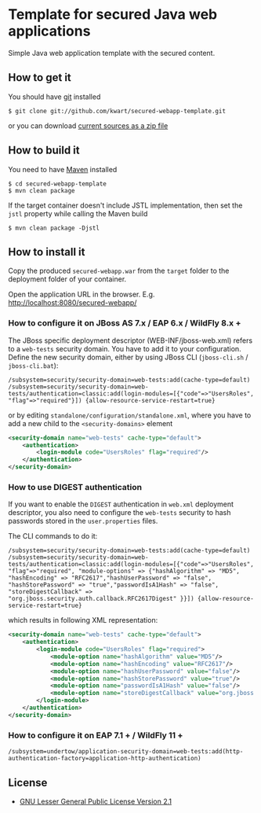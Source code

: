 # Template for secured Java web applications

Simple Java web application template with the secured content.

## How to get it

You should have [git](http://git-scm.com/) installed

	$ git clone git://github.com/kwart/secured-webapp-template.git

or you can download [current sources as a zip file](https://github.com/kwart/secured-webapp-template/archive/master.zip)

## How to build it

You need to have [Maven](http://maven.apache.org/) installed

	$ cd secured-webapp-template
	$ mvn clean package

If the target container doesn't include JSTL implementation, then set the `jstl` property while calling the Maven build

	$ mvn clean package -Djstl

## How to install it

Copy the produced `secured-webapp.war` from the `target` folder to the deployment folder of your container.

Open the application URL in the browser. E.g. [http://localhost:8080/secured-webapp/](http://localhost:8080/secured-webapp/)

### How to configure it on JBoss AS 7.x / EAP 6.x / WildFly 8.x +

The JBoss specific deployment descriptor (WEB-INF/jboss-web.xml) refers to a `web-tests` security domain. You have to add it to your configuration.
Define the new security domain, either by using JBoss CLI (`jboss-cli.sh` / `jboss-cli.bat`):

	/subsystem=security/security-domain=web-tests:add(cache-type=default)
	/subsystem=security/security-domain=web-tests/authentication=classic:add(login-modules=[{"code"=>"UsersRoles", "flag"=>"required"}]) {allow-resource-service-restart=true}

or by editing `standalone/configuration/standalone.xml`, where you have to add a new child to the `<security-domains>` element

```xml
<security-domain name="web-tests" cache-type="default">
	<authentication>
		<login-module code="UsersRoles" flag="required"/>
	</authentication>
</security-domain>
```

### How to use DIGEST authentication

If you want to enable the `DIGEST` authentication in `web.xml` deployment descriptor, you also need to configure the  `web-tests` security to hash passwords
stored in the  `user.properties` files.

The CLI commands to do it:

	/subsystem=security/security-domain=web-tests:add(cache-type=default)
	/subsystem=security/security-domain=web-tests/authentication=classic:add(login-modules=[{"code"=>"UsersRoles", "flag"=>"required", "module-options" => {"hashAlgorithm" => "MD5", "hashEncoding" => "RFC2617","hashUserPassword" => "false", "hashStorePassword" => "true","passwordIsA1Hash" => "false", "storeDigestCallback" => "org.jboss.security.auth.callback.RFC2617Digest" }}]) {allow-resource-service-restart=true}

which results in following XML representation:

```xml
<security-domain name="web-tests" cache-type="default">
    <authentication>
        <login-module code="UsersRoles" flag="required">
            <module-option name="hashAlgorithm" value="MD5"/>
            <module-option name="hashEncoding" value="RFC2617"/>
            <module-option name="hashUserPassword" value="false"/>
            <module-option name="hashStorePassword" value="true"/>
            <module-option name="passwordIsA1Hash" value="false"/>
            <module-option name="storeDigestCallback" value="org.jboss.security.auth.callback.RFC2617Digest"/>
        </login-module>
    </authentication>
</security-domain>
```

### How to configure it on EAP 7.1 + / WildFly 11 +
	/subsystem=undertow/application-security-domain=web-tests:add(http-authentication-factory=application-http-authentication)

## License

* [GNU Lesser General Public License Version 2.1](http://www.gnu.org/licenses/lgpl-2.1-standalone.html)
